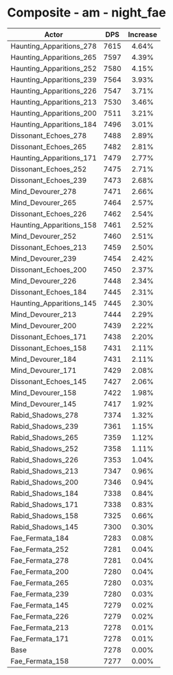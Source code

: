 # Composite - am - night_fae
| Actor | DPS | Increase |
|---|:---:|:---:|
|Haunting_Apparitions_278|7615|4.64%|
|Haunting_Apparitions_265|7597|4.39%|
|Haunting_Apparitions_252|7580|4.15%|
|Haunting_Apparitions_239|7564|3.93%|
|Haunting_Apparitions_226|7547|3.71%|
|Haunting_Apparitions_213|7530|3.46%|
|Haunting_Apparitions_200|7511|3.21%|
|Haunting_Apparitions_184|7496|3.01%|
|Dissonant_Echoes_278|7488|2.89%|
|Dissonant_Echoes_265|7482|2.81%|
|Haunting_Apparitions_171|7479|2.77%|
|Dissonant_Echoes_252|7475|2.71%|
|Dissonant_Echoes_239|7473|2.68%|
|Mind_Devourer_278|7471|2.66%|
|Mind_Devourer_265|7464|2.57%|
|Dissonant_Echoes_226|7462|2.54%|
|Haunting_Apparitions_158|7461|2.52%|
|Mind_Devourer_252|7460|2.51%|
|Dissonant_Echoes_213|7459|2.50%|
|Mind_Devourer_239|7454|2.42%|
|Dissonant_Echoes_200|7450|2.37%|
|Mind_Devourer_226|7448|2.34%|
|Dissonant_Echoes_184|7445|2.31%|
|Haunting_Apparitions_145|7445|2.30%|
|Mind_Devourer_213|7444|2.29%|
|Mind_Devourer_200|7439|2.22%|
|Dissonant_Echoes_171|7438|2.20%|
|Dissonant_Echoes_158|7431|2.11%|
|Mind_Devourer_184|7431|2.11%|
|Mind_Devourer_171|7429|2.08%|
|Dissonant_Echoes_145|7427|2.06%|
|Mind_Devourer_158|7422|1.98%|
|Mind_Devourer_145|7417|1.92%|
|Rabid_Shadows_278|7374|1.32%|
|Rabid_Shadows_239|7361|1.15%|
|Rabid_Shadows_265|7359|1.12%|
|Rabid_Shadows_252|7358|1.11%|
|Rabid_Shadows_226|7353|1.04%|
|Rabid_Shadows_213|7347|0.96%|
|Rabid_Shadows_200|7346|0.94%|
|Rabid_Shadows_184|7338|0.84%|
|Rabid_Shadows_171|7338|0.83%|
|Rabid_Shadows_158|7325|0.66%|
|Rabid_Shadows_145|7300|0.30%|
|Fae_Fermata_184|7283|0.08%|
|Fae_Fermata_252|7281|0.04%|
|Fae_Fermata_278|7281|0.04%|
|Fae_Fermata_200|7280|0.04%|
|Fae_Fermata_265|7280|0.03%|
|Fae_Fermata_239|7280|0.03%|
|Fae_Fermata_145|7279|0.02%|
|Fae_Fermata_226|7279|0.02%|
|Fae_Fermata_213|7278|0.01%|
|Fae_Fermata_171|7278|0.01%|
|Base|7278|0.00%|
|Fae_Fermata_158|7277|0.00%|

